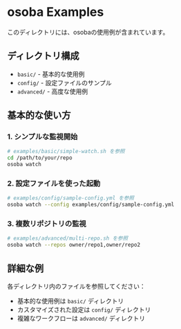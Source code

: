 # osoba Examples

このディレクトリには、osobaの使用例が含まれています。

## ディレクトリ構成

- `basic/` - 基本的な使用例
- `config/` - 設定ファイルのサンプル
- `advanced/` - 高度な使用例

## 基本的な使い方

### 1. シンプルな監視開始

```bash
# examples/basic/simple-watch.sh を参照
cd /path/to/your/repo
osoba watch
```

### 2. 設定ファイルを使った起動

```bash
# examples/config/sample-config.yml を参照
osoba watch --config examples/config/sample-config.yml
```

### 3. 複数リポジトリの監視

```bash
# examples/advanced/multi-repo.sh を参照
osoba watch --repos owner/repo1,owner/repo2
```

## 詳細な例

各ディレクトリ内のファイルを参照してください：

- 基本的な使用例は `basic/` ディレクトリ
- カスタマイズされた設定は `config/` ディレクトリ
- 複雑なワークフローは `advanced/` ディレクトリ